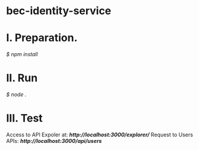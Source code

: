 # bec-identity-service

# I. Preparation.

   *$ npm install*

# II. Run

   *$ node .*

# III. Test

   Access to API Expoler at: **_http://localhost:3000/explorer/_**
   Request to Users APIs: **_http://localhost:3000/api/users_**
